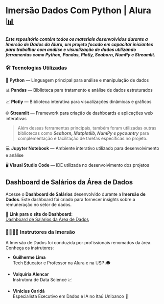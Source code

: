 # Imersão Dados Com Python | Alura 📊

#### _Este repositório contém todos os materiais desenvolvidos durante a Imersão de Dados da Alura, um projeto focado em capacitar iniciantes para trabalhar com análise e visualização de dados utilizando ferramentas como Python, Pandas, Plotly, Seaborn, NumPy e Streamlit._

### 🛠️ Tecnologias Utilizadas

🐍 **Python** — Linguagem principal para análise e manipulação de dados

📊 **Pandas** — Biblioteca para tratamento e análise de dados estruturados

📈 **Plotly** — Biblioteca interativa para visualizações dinâmicas e gráficos

🌐 **Streamlit** — Framework para criação de dashboards e aplicações web interativas

> Além dessas ferramentas principais, também foram utilizadas outras bibliotecas como **_Seaborn, Matplotlib, NumPy e pycountry_** para complementação e facilitação de tarefas específicas no projeto.

💻 **Jupyter Notebook** — Ambiente interativo utilizado para desenvolvimento e análise

🖥️ **Visual Studio Code** — IDE utilizada no desenvolvimento dos projetos

## Dashboard de Salários da Área de Dados

Acesse o **Dashboard de Salários** desenvolvido durante a **Imersão de Dados**. Este dashboard foi criado para fornecer insights sobre a remuneração no setor de dados.

🔗 **Link para o site do Dashboard**:  
[Dashboard de Salários da Área de Dados](https://imersaodadospythonn.streamlit.app/)

### 👨‍🏫👩‍🏫 Instrutores da Imersão 

A Imersão de Dados foi conduzida por profissionais renomados da área. Conheça os instrutores:

- **Guilherme Lima**  
  Tech Educator e Professor na Alura e na USP 🎓

- **Valquíria Alencar**  
  Instrutora de Data Science 📈

- **Vinicius Caridá**  
  Especialista Executivo em Dados e IA no Itaú Unibanco 💼

